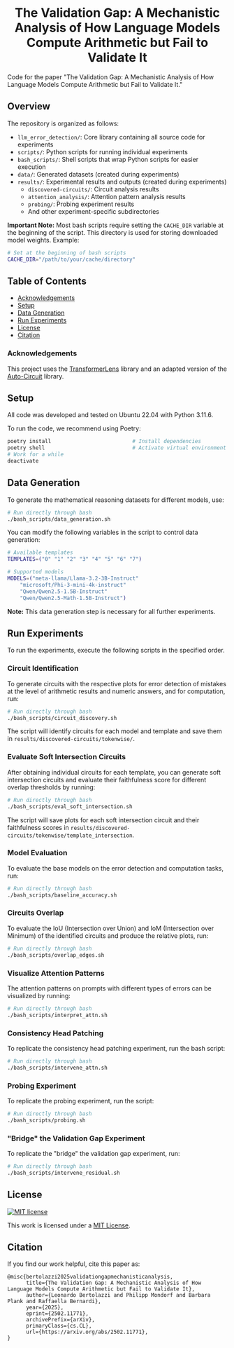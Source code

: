 <h1 align="center">The Validation Gap: A Mechanistic Analysis of How Language Models Compute Arithmetic but Fail to Validate It</h1>

Code for the paper "The Validation Gap: A Mechanistic Analysis of How Language Models Compute Arithmetic but Fail to Validate It."

## Overview

The repository is organized as follows:

- `llm_error_detection/`: Core library containing all source code for experiments
- `scripts/`: Python scripts for running individual experiments
- `bash_scripts/`: Shell scripts that wrap Python scripts for easier execution
- `data/`: Generated datasets (created during experiments)
- `results/`: Experimental results and outputs (created during experiments)
  - `discovered-circuits/`: Circuit analysis results
  - `attention_analysis/`: Attention pattern analysis results
  - `probing/`: Probing experiment results
  - And other experiment-specific subdirectories

**Important Note:** Most bash scripts require setting the `CACHE_DIR` variable at the beginning of the script. This directory is used for storing downloaded model weights. Example:

```bash
# Set at the beginning of bash scripts
CACHE_DIR="/path/to/your/cache/directory"
```

## Table of Contents
- [Acknowledgements](#acknowledgements)
- [Setup](#setup)
- [Data Generation](#data-generation)
- [Run Experiments](#run-experiments)
- [License](#license)
- [Citation](#citation)

### Acknowledgements

This project uses the [TransformerLens](https://github.com/TransformerLensOrg/TransformerLens) library and an adapted version of the [Auto-Circuit](https://github.com/PMMon/auto-circuit) library.

## Setup
All code was developed and tested on Ubuntu 22.04 with Python 3.11.6.

To run the code, we recommend using Poetry:
```bash
poetry install                          # Install dependencies
poetry shell                            # Activate virtual environment
# Work for a while
deactivate
```

## Data Generation
To generate the mathematical reasoning datasets for different models, use:

```bash
# Run directly through bash
./bash_scripts/data_generation.sh
```

You can modify the following variables in the script to control data generation:

```bash
# Available templates
TEMPLATES=("0" "1" "2" "3" "4" "5" "6" "7")

# Supported models
MODELS=("meta-llama/Llama-3.2-3B-Instruct" 
    "microsoft/Phi-3-mini-4k-instruct" 
    "Qwen/Qwen2.5-1.5B-Instruct" 
    "Qwen/Qwen2.5-Math-1.5B-Instruct")
```

**Note:** This data generation step is necessary for all further experiments.

## Run Experiments

To run the experiments, execute the following scripts in the specified order.

### Circuit Identification
To generate circuits with the respective plots for error detection of mistakes at the level of arithmetic results and numeric answers, and for computation, run:

```bash
# Run directly through bash
./bash_scripts/circuit_discovery.sh
```

The script will identify circuits for each model and template and save them in `results/discovered-circuits/tokenwise/`.
### Evaluate Soft Intersection Circuits

After obtaining individual circuits for each template, you can generate soft intersection circuits and evaluate their faithfulness score for different overlap thresholds by running:

```bash
# Run directly through bash
./bash_scripts/eval_soft_intersection.sh
```

The script will save plots for each soft intersection circuit and their faithfulness scores in `results/discovered-circuits/tokenwise/template_intersection`.

### Model Evaluation
To evaluate the base models on the error detection and computation tasks, run:

```bash
# Run directly through bash
./bash_scripts/baseline_accuracy.sh
```

### Circuits Overlap
To evaluate the IoU (Intersection over Union) and IoM (Intersection over Minimum) of the identified circuits and produce the relative plots, run:

```bash
# Run directly through bash
./bash_scripts/overlap_edges.sh
```

### Visualize Attention Patterns
The attention patterns on prompts with different types of errors can be visualized by running:

```bash
# Run directly through bash
./bash_scripts/interpret_attn.sh
```

### Consistency Head Patching
To replicate the consistency head patching experiment, run the bash script:

```bash
# Run directly through bash
./bash_scripts/intervene_attn.sh
```

### Probing Experiment
To replicate the probing experiment, run the script:

```bash
# Run directly through bash
./bash_scripts/probing.sh
```

### "Bridge" the Validation Gap Experiment
To replicate the "bridge" the validation gap experiment, run:

```bash
# Run directly through bash
./bash_scripts/intervene_residual.sh
```

## License
[![MIT license](https://img.shields.io/badge/License-MIT-green.svg)](https://pmmon.mit-license.org/)

This work is licensed under a [MIT License](https://pmmon.mit-license.org/).

## Citation

If you find our work helpful, cite this paper as:
```
@misc{bertolazzi2025validationgapmechanisticanalysis,
      title={The Validation Gap: A Mechanistic Analysis of How Language Models Compute Arithmetic but Fail to Validate It}, 
      author={Leonardo Bertolazzi and Philipp Mondorf and Barbara Plank and Raffaella Bernardi},
      year={2025},
      eprint={2502.11771},
      archivePrefix={arXiv},
      primaryClass={cs.CL},
      url={https://arxiv.org/abs/2502.11771}, 
}
```